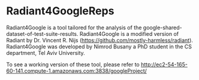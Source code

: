 Radiant4GoogleReps
==================

Radiant4Google is a tool tailored for the analysis of the google-shared-dataset-of-test-suite-results. Radiant4Google is a modified version of Radiant by Dr. Vincent R. Nijs (https://github.com/mostly-harmless/radiant). Radiant4Google was developed by Nimrod Busany a PhD student in the CS department, Tel Aviv University.


To see a working version of these tool, please refer to http://ec2-54-165-60-141.compute-1.amazonaws.com:3838/googleProject/
